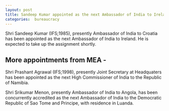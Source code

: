 ```yaml
---
layout: post
title: Sandeep Kumar appointed as the next Ambassador of India to Ireland
categories:  bureaucracy
---
```

Shri Sandeep Kumar (IFS;1985), presently Ambassador of India to Croatia has been appointed as the next Ambassador of India to Ireland.
He is expected to take up the assignment shortly.
 

## More appointments from MEA - 

Shri Prashant Agrawal (IFS;1998), presently Joint Secretary at Headquaters has been appointed as the next High Commissioner of India to the Republic of Namibia.

Shri Srikumar Menon, presently Ambassador of India to Angola, has been concurrently accredited as the next Ambassador of India to the Democratic Republic of Sao Tome and Principe, with residence in Luanda.